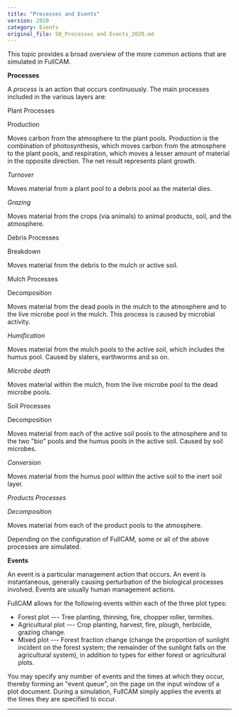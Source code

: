```yaml
---
title: "Processes and Events"
version: 2020
category: Events
original_file: 58_Processes and Events_2020.md
---
```


This topic provides a broad overview of the more common actions that are
simulated in FullCAM.

**Processes**

A *process* is an action that occurs continuously. The main processes
included in the various layers are:

Plant Processes

Production

Moves carbon from the atmosphere to the plant pools. Production is the
combination of photosynthesis, which moves carbon from the atmosphere to
the plant pools, and respiration, which moves a lesser amount of
material in the opposite direction. The net result represents plant
growth.

*Turnover*

Moves material from a plant pool to a debris pool as the material dies.

*Grazing*

Moves material from the crops (via animals) to animal products, soil,
and the atmosphere.

Debris Processes

Breakdown

Moves material from the debris to the mulch or active soil.

Mulch Processes

Decomposition

Moves material from the dead pools in the mulch to the atmosphere and to
the live microbe pool in the mulch. This process is caused by microbial
activity.

*Humification*

Moves material from the mulch pools to the active soil, which includes
the humus pool. Caused by slaters, earthworms and so on.

*Microbe death*

Moves material within the mulch, from the live microbe pool to the dead
microbe pools.

Soil Processes

Decomposition

Moves material from each of the active soil pools to the atmosphere and
to the two "bio" pools and the humus pools in the active soil. Caused by
soil microbes.

*Conversion*

Moves material from the humus pool within the active soil to the inert
soil layer.

*Products Processes*

*Decomposition*

Moves material from each of the product pools to the atmosphere.

Depending on the configuration of FullCAM, some or all of the above
processes are simulated.

**Events**

An event is a particular management action that occurs. An event is
instantaneous, generally causing perturbation of the biological
processes involved. Events are usually human management actions.

FullCAM allows for the following events within each of the three plot
types:

- Forest plot --- Tree planting, thinning, fire, chopper roller,
  termites.
- Agricultural plot --- Crop planting, harvest, fire, plough, herbicide,
  grazing change.
- Mixed plot --- Forest fraction change (change the proportion of
  sunlight incident on the forest system; the remainder of the sunlight
  falls on the agricultural system), in addition to types for either
  forest or agricultural plots.

You may specify any number of events and the times at which they occur,
thereby forming an "event queue", on the  page
on the input window of a plot document. During a simulation, FullCAM
simply applies the events at the times they are specified to occur.

------------------------------------------------------------------------